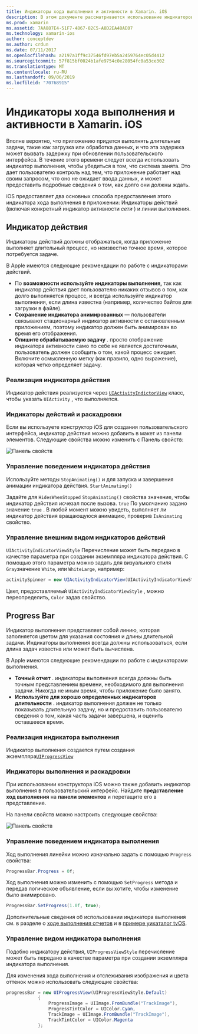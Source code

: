 ```yaml
---
title: Индикаторы хода выполнения и активности в Xamarin. iOS
description: В этом документе рассматривается использование индикаторов хода выполнения и активности в Xamarin. iOS. В нем описывается, как использовать их как программно, так и с помощью раскадровки.
ms.prod: xamarin
ms.assetid: 7AA887E4-51F7-4867-82C5-A8D2EA48AE07
ms.technology: xamarin-ios
author: conceptdev
ms.author: crdun
ms.date: 07/11/2017
ms.openlocfilehash: a2197a1ff9c37546fd97eb5a2459764ec05d4412
ms.sourcegitcommit: 57f815bf0024b1afe9754c0e28054fc0a53ce302
ms.translationtype: MT
ms.contentlocale: ru-RU
ms.lasthandoff: 09/06/2019
ms.locfileid: "70768915"
---
```

# <a name="progress-and-activity-indicators-in-xamarinios"></a>Индикаторы хода выполнения и активности в Xamarin. iOS

Вполне вероятно, что приложению придется выполнять длительные задачи, такие как загрузка или обработка данных, и что эта задержка может вызвать задержку при обновлении пользовательского интерфейса. В течение этого времени следует всегда использовать индикатор выполнения, чтобы убедиться в том, что система занята. Это дает пользователю контроль над тем, что приложение работает над своим запросом, что оно не ожидает ввода данных, и может предоставить подробные сведения о том, как долго они должны ждать.

iOS предоставляет два основных способа предоставления этого индикатора хода выполнения в приложении: Индикаторы действий (включая конкретный индикатор активности _сети_ ) и линии выполнения.

## <a name="activity-indicator"></a>Индикатор действия

Индикаторы действий должны отображаться, когда приложение выполняет длительный процесс, но неизвестно точное время, которое потребуется задаче.

В Apple имеются следующие рекомендации по работе с индикаторами действий.

- По **возможности используйте индикаторы выполнения,** так как индикатор действия дает пользователю никаких отзывов о том, как долго выполняется процесс, и всегда используйте индикатор выполнения, если длина известна (например, количество байтов для загрузки в файле).
- **Сохранение индикатора анимированных** — пользователи связывают стационарный индикатор активности с остановленным приложением, поэтому индикатор должен быть анимирован во время его отображения.
- **Опишите обрабатываемую задачу** . просто отображение индикатора активности само по себе не является достаточным, пользователь должен сообщить о том, какой процесс ожидает. Включите осмысленную метку (как правило, одно выражение), которая четко определяет задачу.

### <a name="implementing-an-activity-indicator"></a>Реализация индикатора действия

Индикатор действия реализуется через [`UIActivityIndictorView`](xref:UIKit.UIActivityIndicatorView) класс, чтобы указать `UIActivity` , что выполняется.

### <a name="activity-indicators-and-storyboards"></a>Индикаторы действий и раскадровки

Если вы используете конструктор iOS для создания пользовательского интерфейса, индикатор действия можно добавить в макет из панели элементов. Следующие свойства можно изменить с Панель свойств:

![Панель свойств](progress-activity-indicator-images/progress-indicator1.png)

### <a name="managing-activity-indicator-behavior"></a>Управление поведением индикатора действия

Используйте методы `StopAnimating()` и для запуска и завершения анимации индикатора действия. `StartAnimating()`

Задайте для `HidesWhenStopped` `StopAnimating()` свойства значение, чтобы индикатор действия исчезал после вызова. `true` По умолчанию задано значение `true` . В любой момент можно увидеть, выполняет ли индикатор действия вращающуюся анимацию, проверив `IsAnimating` свойство. 

### <a name="managing-activity-indicator-appearances"></a>Управление внешним видом индикаторов действий

`UIActivityIndicatorViewStyle` Перечисление может быть передано в качестве параметра при создании экземпляра индикатора действия. С помощью этого параметра можно задать для визуального стиля `Gray`значение `White`, или `WhiteLarge`, например:

```csharp
activitySpinner = new UIActivityIndicatorView(UIActivityIndicatorViewStyle.WhiteLarge);
```

Цвет, предоставляемый `UIActivityIndicatorViewStyle` , можно переопределить, `Color` задав свойство.

## <a name="progress-bar"></a>Progress Bar

Индикатор выполнения представляет собой линию, которая заполняется цветом для указания состояния и длины длительной задачи. Индикаторы выполнения всегда должны использоваться, если длина задач известна или может быть вычислена.

В Apple имеются следующие рекомендации по работе с индикаторами выполнения.

- **Точный отчет** . индикаторы выполнения всегда должны быть точным представлением времени, необходимого для выполнения задачи. Никогда не иным время, чтобы приложение было занято.
- **Используйте для хорошо определенных индикаторов длительности** . индикатор выполнения должен не только показывать длительную задачу, но и предоставить пользователю сведения о том, какая часть задачи завершена, и оценить оставшееся время.

### <a name="implementing-an-progress-bar"></a>Реализация индикатора выполнения

Индикатор выполнения создается путем создания экземпляра[`UIProgressView`](xref:UIKit.UIProgressView)

### <a name="progress-bars-and-storyboards"></a>Индикаторы выполнения и раскадровки

При использовании конструктора iOS можно также добавить индикатор выполнения в пользовательский интерфейс. Найдите **представление ход выполнения** на **панели элементов** и перетащите его в представление.

На панели свойств можно настроить следующие свойства:

![Панель свойств](progress-activity-indicator-images/progress-indicator3.png)

### <a name="managing-progress-bar-behavior"></a>Управление поведением индикатора выполнения

Ход выполнения линейки можно изначально задать с помощью `Progress` свойства:

```csharp
ProgressBar.Progress = 0f;
```

Ход выполнения можно изменить с помощью `SetProgress` метода и передав логическое объявление, если вы хотите, чтобы изменение было анимировано.

```csharp
ProgressBar.SetProgress(1.0f, true);
```

Дополнительные сведения об использовании индикатора выполнения см. в разделе о [ходе выполнения отчетов](https://github.com/xamarin/recipes/tree/master/Recipes/cross-platform/networking/download_progress) и в [примере уикаталог tvOS](https://docs.microsoft.com/samples/xamarin/ios-samples/tvos-uicatalog).

### <a name="managing-progress-bar-appearance"></a>Управление видом индикатора выполнения

Подобно индикатору действия, `UIProgressViewStyle` перечисление может быть передано в качестве параметра при создании экземпляра индикатора выполнения.

Для изменения хода выполнения и отслеживания изображения и цвета оттенок можно использовать следующие свойства:

```csharp
progressBar = new UIProgressView(UIProgressViewStyle.Default)
            {
                ProgressImage = UIImage.FromBundle("TrackImage"),
                ProgressTintColor = UIColor.Cyan,
                TrackImage = UIImage.FromBundle("TrackImage"),
                TrackTintColor = UIColor.Magenta
            }; 
```
